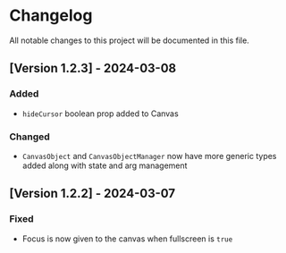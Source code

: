 # Changelog

All notable changes to this project will be documented in this file.

<!-- ## [Unreleased]
## [Version x.x.x] - YYYY-MM-DD

### Added

- [Feature 1]
- [Feature 2]

### Changed

- [Change 1]
- [Change 2]

### Deprecated

- [Deprecation 1]
- [Deprecation 2]

### Removed

- [Removal 1]
- [Removal 2]

### Fixed

- [Bug fix 1]
- [Bug fix 2] -->

## [Version 1.2.3] - 2024-03-08

### Added

- `hideCursor` boolean prop added to Canvas

### Changed

- `CanvasObject` and `CanvasObjectManager` now have more generic types added along with state and arg management

## [Version 1.2.2] - 2024-03-07

### Fixed

- Focus is now given to the canvas when fullscreen is `true`
